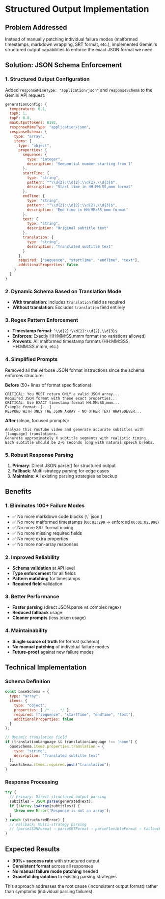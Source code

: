 # Structured Output Implementation

## Problem Addressed
Instead of manually patching individual failure modes (malformed timestamps, markdown wrapping, SRT format, etc.), implemented Gemini's structured output capabilities to enforce the exact JSON format we need.

## Solution: JSON Schema Enforcement

### 1. Structured Output Configuration
Added `responseMimeType: "application/json"` and `responseSchema` to the Gemini API request:

```javascript
generationConfig: {
  temperature: 0.1,
  topK: 1,
  topP: 0.8,
  maxOutputTokens: 8192,
  responseMimeType: "application/json",
  responseSchema: {
    type: "array",
    items: {
      type: "object",
      properties: {
        sequence: {
          type: "integer",
          description: "Sequential number starting from 1"
        },
        startTime: {
          type: "string",
          pattern: "^\\d{2}:\\d{2}:\\d{2},\\d{3}$",
          description: "Start time in HH:MM:SS,mmm format"
        },
        endTime: {
          type: "string", 
          pattern: "^\\d{2}:\\d{2}:\\d{2},\\d{3}$",
          description: "End time in HH:MM:SS,mmm format"
        },
        text: {
          type: "string",
          description: "Original subtitle text"
        },
        translation: {
          type: "string",
          description: "Translated subtitle text"
        }
      },
      required: ["sequence", "startTime", "endTime", "text"],
      additionalProperties: false
    }
  }
}
```

### 2. Dynamic Schema Based on Translation Mode
- **With translation**: Includes `translation` field as required
- **Without translation**: Excludes `translation` field entirely

### 3. Regex Pattern Enforcement
- **Timestamp format**: `^\\d{2}:\\d{2}:\\d{2},\\d{3}$`
- **Enforces**: Exactly HH:MM:SS,mmm format (no variations allowed)
- **Prevents**: All malformed timestamp formats (HH:MM:SSS, HH:MM:SS.mmm, etc.)

### 4. Simplified Prompts
Removed all the verbose JSON format instructions since the schema enforces structure:

**Before** (50+ lines of format specifications):
```
CRITICAL: You MUST return ONLY a valid JSON array...
Required JSON format with these exact properties...
CRITICAL: Use EXACT timestamp format HH:MM:SS,mmm...
Example format: [...]
RESPOND WITH ONLY THE JSON ARRAY - NO OTHER TEXT WHATSOEVER...
```

**After** (clean, focused prompts):
```
Analyze this YouTube video and generate accurate subtitles with [language] translations.
Generate approximately X subtitle segments with realistic timing.
Each subtitle should be 2-6 seconds long with natural speech breaks.
```

### 5. Robust Response Parsing
1. **Primary**: Direct JSON.parse() for structured output
2. **Fallback**: Multi-strategy parsing for edge cases
3. **Maintains**: All existing parsing strategies as backup

## Benefits

### 1. Eliminates 100+ Failure Modes
- ✅ No more markdown code blocks (`\`\`\`json`)
- ✅ No more malformed timestamps (`00:01:299` → enforced `00:01:02,990`)
- ✅ No more SRT format mixing
- ✅ No more missing required fields
- ✅ No more extra properties
- ✅ No more non-array responses

### 2. Improved Reliability
- **Schema validation** at API level
- **Type enforcement** for all fields
- **Pattern matching** for timestamps
- **Required field** validation

### 3. Better Performance
- **Faster parsing** (direct JSON.parse vs complex regex)
- **Reduced fallback** usage
- **Cleaner prompts** (less token usage)

### 4. Maintainability
- **Single source of truth** for format (schema)
- **No manual patching** of individual failure modes
- **Future-proof** against new failure modes

## Technical Implementation

### Schema Definition
```javascript
const baseSchema = {
  type: "array",
  items: {
    type: "object",
    properties: { /* ... */ },
    required: ["sequence", "startTime", "endTime", "text"],
    additionalProperties: false
  }
};

// Dynamic translation field
if (translationLanguage && translationLanguage !== 'none') {
  baseSchema.items.properties.translation = {
    type: "string",
    description: "Translated subtitle text"
  };
  baseSchema.items.required.push("translation");
}
```

### Response Processing
```javascript
try {
  // Primary: Direct structured output parsing
  subtitles = JSON.parse(generatedText);
  if (!Array.isArray(subtitles)) {
    throw new Error('Response is not an array');
  }
} catch (structuredError) {
  // Fallback: Multi-strategy parsing
  // (parseJSONFormat → parseSRTFormat → parseFlexibleFormat → fallback)
}
```

## Expected Results
- **99%+ success rate** with structured output
- **Consistent format** across all responses
- **No manual failure mode patching** needed
- **Graceful degradation** to existing parsing strategies

This approach addresses the root cause (inconsistent output format) rather than symptoms (individual parsing failures).